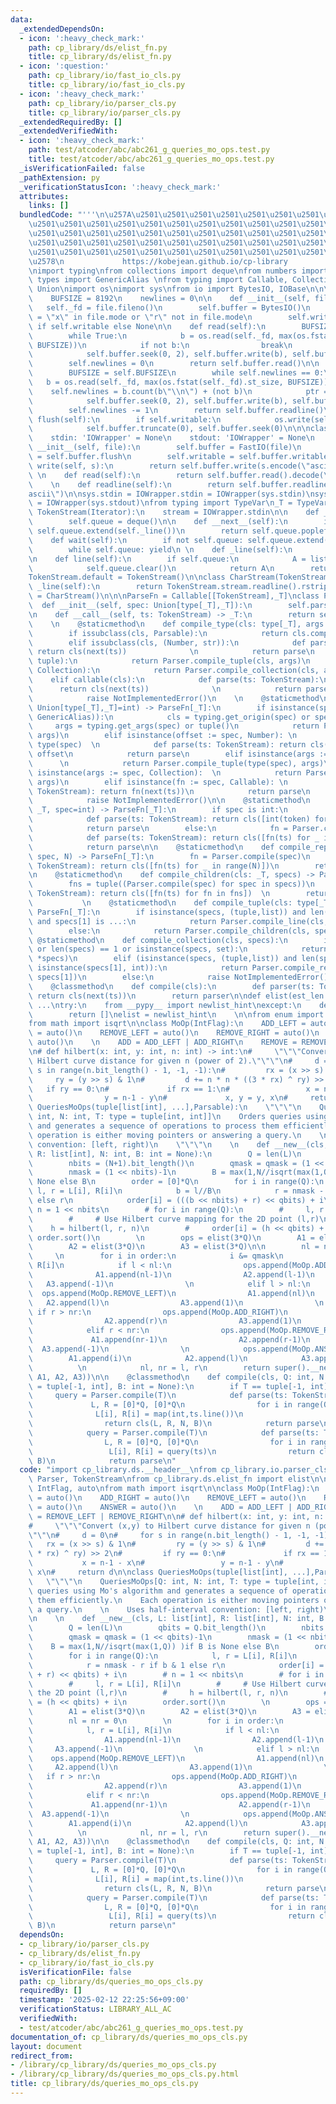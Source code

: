 ```yaml
---
data:
  _extendedDependsOn:
  - icon: ':heavy_check_mark:'
    path: cp_library/ds/elist_fn.py
    title: cp_library/ds/elist_fn.py
  - icon: ':question:'
    path: cp_library/io/fast_io_cls.py
    title: cp_library/io/fast_io_cls.py
  - icon: ':heavy_check_mark:'
    path: cp_library/io/parser_cls.py
    title: cp_library/io/parser_cls.py
  _extendedRequiredBy: []
  _extendedVerifiedWith:
  - icon: ':heavy_check_mark:'
    path: test/atcoder/abc/abc261_g_queries_mo_ops.test.py
    title: test/atcoder/abc/abc261_g_queries_mo_ops.test.py
  _isVerificationFailed: false
  _pathExtension: py
  _verificationStatusIcon: ':heavy_check_mark:'
  attributes:
    links: []
  bundledCode: "'''\n\u257A\u2501\u2501\u2501\u2501\u2501\u2501\u2501\u2501\u2501\u2501\
    \u2501\u2501\u2501\u2501\u2501\u2501\u2501\u2501\u2501\u2501\u2501\u2501\u2501\
    \u2501\u2501\u2501\u2501\u2501\u2501\u2501\u2501\u2501\u2501\u2501\u2501\u2501\
    \u2501\u2501\u2501\u2501\u2501\u2501\u2501\u2501\u2501\u2501\u2501\u2501\u2501\
    \u2501\u2501\u2501\u2501\u2501\u2501\u2501\u2501\u2501\u2501\u2501\u2501\u2501\
    \u2578\n             https://kobejean.github.io/cp-library               \n'''\n\
    \nimport typing\nfrom collections import deque\nfrom numbers import Number\nfrom\
    \ types import GenericAlias \nfrom typing import Callable, Collection, Iterator,\
    \ Union\nimport os\nimport sys\nfrom io import BytesIO, IOBase\n\n\nclass FastIO(IOBase):\n\
    \    BUFSIZE = 8192\n    newlines = 0\n\n    def __init__(self, file):\n     \
    \   self._fd = file.fileno()\n        self.buffer = BytesIO()\n        self.writable\
    \ = \"x\" in file.mode or \"r\" not in file.mode\n        self.write = self.buffer.write\
    \ if self.writable else None\n\n    def read(self):\n        BUFSIZE = self.BUFSIZE\n\
    \        while True:\n            b = os.read(self._fd, max(os.fstat(self._fd).st_size,\
    \ BUFSIZE))\n            if not b:\n                break\n            ptr = self.buffer.tell()\n\
    \            self.buffer.seek(0, 2), self.buffer.write(b), self.buffer.seek(ptr)\n\
    \        self.newlines = 0\n        return self.buffer.read()\n\n    def readline(self):\n\
    \        BUFSIZE = self.BUFSIZE\n        while self.newlines == 0:\n         \
    \   b = os.read(self._fd, max(os.fstat(self._fd).st_size, BUFSIZE))\n        \
    \    self.newlines = b.count(b\"\\n\") + (not b)\n            ptr = self.buffer.tell()\n\
    \            self.buffer.seek(0, 2), self.buffer.write(b), self.buffer.seek(ptr)\n\
    \        self.newlines -= 1\n        return self.buffer.readline()\n\n    def\
    \ flush(self):\n        if self.writable:\n            os.write(self._fd, self.buffer.getvalue())\n\
    \            self.buffer.truncate(0), self.buffer.seek(0)\n\n\nclass IOWrapper(IOBase):\n\
    \    stdin: 'IOWrapper' = None\n    stdout: 'IOWrapper' = None\n    \n    def\
    \ __init__(self, file):\n        self.buffer = FastIO(file)\n        self.flush\
    \ = self.buffer.flush\n        self.writable = self.buffer.writable\n\n    def\
    \ write(self, s):\n        return self.buffer.write(s.encode(\"ascii\"))\n   \
    \ \n    def read(self):\n        return self.buffer.read().decode(\"ascii\")\n\
    \    \n    def readline(self):\n        return self.buffer.readline().decode(\"\
    ascii\")\n\nsys.stdin = IOWrapper.stdin = IOWrapper(sys.stdin)\nsys.stdout = IOWrapper.stdout\
    \ = IOWrapper(sys.stdout)\nfrom typing import TypeVar\n_T = TypeVar('T')\n\nclass\
    \ TokenStream(Iterator):\n    stream = IOWrapper.stdin\n\n    def __init__(self):\n\
    \        self.queue = deque()\n\n    def __next__(self):\n        if not self.queue:\
    \ self.queue.extend(self._line())\n        return self.queue.popleft()\n    \n\
    \    def wait(self):\n        if not self.queue: self.queue.extend(self._line())\n\
    \        while self.queue: yield\n \n    def _line(self):\n        return TokenStream.stream.readline().split()\n\
    \n    def line(self):\n        if self.queue:\n            A = list(self.queue)\n\
    \            self.queue.clear()\n            return A\n        return self._line()\n\
    TokenStream.default = TokenStream()\n\nclass CharStream(TokenStream):\n    def\
    \ _line(self):\n        return TokenStream.stream.readline().rstrip()\nCharStream.default\
    \ = CharStream()\n\n\nParseFn = Callable[[TokenStream],_T]\nclass Parser:\n  \
    \  def __init__(self, spec: Union[type[_T],_T]):\n        self.parse = Parser.compile(spec)\n\
    \n    def __call__(self, ts: TokenStream) -> _T:\n        return self.parse(ts)\n\
    \    \n    @staticmethod\n    def compile_type(cls: type[_T], args = ()) -> _T:\n\
    \        if issubclass(cls, Parsable):\n            return cls.compile(*args)\n\
    \        elif issubclass(cls, (Number, str)):\n            def parse(ts: TokenStream):\
    \ return cls(next(ts))              \n            return parse\n        elif issubclass(cls,\
    \ tuple):\n            return Parser.compile_tuple(cls, args)\n        elif issubclass(cls,\
    \ Collection):\n            return Parser.compile_collection(cls, args)\n    \
    \    elif callable(cls):\n            def parse(ts: TokenStream):\n          \
    \      return cls(next(ts))              \n            return parse\n        else:\n\
    \            raise NotImplementedError()\n    \n    @staticmethod\n    def compile(spec:\
    \ Union[type[_T],_T]=int) -> ParseFn[_T]:\n        if isinstance(spec, (type,\
    \ GenericAlias)):\n            cls = typing.get_origin(spec) or spec\n       \
    \     args = typing.get_args(spec) or tuple()\n            return Parser.compile_type(cls,\
    \ args)\n        elif isinstance(offset := spec, Number): \n            cls =\
    \ type(spec)  \n            def parse(ts: TokenStream): return cls(next(ts)) +\
    \ offset\n            return parse\n        elif isinstance(args := spec, tuple):\
    \      \n            return Parser.compile_tuple(type(spec), args)\n        elif\
    \ isinstance(args := spec, Collection):  \n            return Parser.compile_collection(type(spec),\
    \ args)\n        elif isinstance(fn := spec, Callable): \n            def parse(ts:\
    \ TokenStream): return fn(next(ts))\n            return parse\n        else:\n\
    \            raise NotImplementedError()\n\n    @staticmethod\n    def compile_line(cls:\
    \ _T, spec=int) -> ParseFn[_T]:\n        if spec is int:\n            fn = Parser.compile(spec)\n\
    \            def parse(ts: TokenStream): return cls([int(token) for token in ts.line()])\n\
    \            return parse\n        else:\n            fn = Parser.compile(spec)\n\
    \            def parse(ts: TokenStream): return cls([fn(ts) for _ in ts.wait()])\n\
    \            return parse\n\n    @staticmethod\n    def compile_repeat(cls: _T,\
    \ spec, N) -> ParseFn[_T]:\n        fn = Parser.compile(spec)\n        def parse(ts:\
    \ TokenStream): return cls([fn(ts) for _ in range(N)])\n        return parse\n\
    \n    @staticmethod\n    def compile_children(cls: _T, specs) -> ParseFn[_T]:\n\
    \        fns = tuple((Parser.compile(spec) for spec in specs))\n        def parse(ts:\
    \ TokenStream): return cls([fn(ts) for fn in fns])  \n        return parse\n \
    \           \n    @staticmethod\n    def compile_tuple(cls: type[_T], specs) ->\
    \ ParseFn[_T]:\n        if isinstance(specs, (tuple,list)) and len(specs) == 2\
    \ and specs[1] is ...:\n            return Parser.compile_line(cls, specs[0])\n\
    \        else:\n            return Parser.compile_children(cls, specs)\n\n   \
    \ @staticmethod\n    def compile_collection(cls, specs):\n        if not specs\
    \ or len(specs) == 1 or isinstance(specs, set):\n            return Parser.compile_line(cls,\
    \ *specs)\n        elif (isinstance(specs, (tuple,list)) and len(specs) == 2 and\
    \ isinstance(specs[1], int)):\n            return Parser.compile_repeat(cls, specs[0],\
    \ specs[1])\n        else:\n            raise NotImplementedError()\n\nclass Parsable:\n\
    \    @classmethod\n    def compile(cls):\n        def parser(ts: TokenStream):\
    \ return cls(next(ts))\n        return parser\n\ndef elist(est_len: int) -> list:\
    \ ...\ntry:\n    from __pypy__ import newlist_hint\nexcept:\n    def newlist_hint(hint):\n\
    \        return []\nelist = newlist_hint\n    \n\nfrom enum import IntFlag, auto\n\
    from math import isqrt\n\nclass MoOp(IntFlag):\n    ADD_LEFT = auto()\n    ADD_RIGHT\
    \ = auto()\n    REMOVE_LEFT = auto()\n    REMOVE_RIGHT = auto()\n    ANSWER =\
    \ auto()\n    \n    ADD = ADD_LEFT | ADD_RIGHT\n    REMOVE = REMOVE_LEFT | REMOVE_RIGHT\n\
    \n# def hilbert(x: int, y: int, n: int) -> int:\n#     \"\"\"Convert (x,y) to\
    \ Hilbert curve distance for given n (power of 2).\"\"\"\n#     d = 0\n#     for\
    \ s in range(n.bit_length() - 1, -1, -1):\n#         rx = (x >> s) & 1\n#    \
    \     ry = (y >> s) & 1\n#         d += n * n * ((3 * rx) ^ ry) >> 2\n#      \
    \   if ry == 0:\n#             if rx == 1:\n#                 x = n-1 - x\n# \
    \                y = n-1 - y\n#             x, y = y, x\n#     return d\n\nclass\
    \ QueriesMoOps(tuple[list[int], ...],Parsable):\n    \"\"\"\n    QueriesMoOps[Q:\
    \ int, N: int, T: type = tuple[int, int]]\n    Orders queries using Mo's algorithm\
    \ and generates a sequence of operations to process them efficiently.\n    Each\
    \ operation is either moving pointers or answering a query.\n    \n    Uses half-interval\
    \ convention: [left, right)\n    \"\"\"\n    \n    def __new__(cls, L: list[int],\
    \ R: list[int], N: int, B: int = None):\n        Q = len(L)\n        qbits = Q.bit_length()\n\
    \        nbits = (N+1).bit_length()\n        qmask = qmask = (1 << qbits)-1\n\
    \        nmask = (1 << nbits)-1\n        B = max(1,N//isqrt(max(1,Q)) )if B is\
    \ None else B\n        order = [0]*Q\n        for i in range(Q):\n           \
    \ l, r = L[i], R[i]\n            b = l//B\n            r = nmask - r if b & 1\
    \ else r\n            order[i] = (((b << nbits) + r) << qbits) + i\n        #\
    \ n = 1 << nbits\n        # for i in range(Q):\n        #     l, r = L[i], R[i]\n\
    \        #     # Use Hilbert curve mapping for the 2D point (l,r)\n        # \
    \    h = hilbert(l, r, n)\n        #     order[i] = (h << qbits) + i\n       \
    \ order.sort()\n        \n        ops = elist(3*Q)\n        A1 = elist(3*Q)\n\
    \        A2 = elist(3*Q)\n        A3 = elist(3*Q)\n\n        nl = nr = 0\n   \
    \     \n        for i in order:\n            i &= qmask\n            l, r = L[i],\
    \ R[i]\n            if l < nl:\n                ops.append(MoOp.ADD_LEFT)\n  \
    \              A1.append(nl-1)\n                A2.append(l-1)\n             \
    \   A3.append(-1)\n                \n            elif l > nl:\n              \
    \  ops.append(MoOp.REMOVE_LEFT)\n                A1.append(nl)\n             \
    \   A2.append(l)\n                A3.append(1)\n                \n           \
    \ if r > nr:\n                ops.append(MoOp.ADD_RIGHT)\n                A1.append(nr)\n\
    \                A2.append(r)\n                A3.append(1)\n                \n\
    \            elif r < nr:\n                ops.append(MoOp.REMOVE_RIGHT)\n   \
    \             A1.append(nr-1)\n                A2.append(r-1)\n              \
    \  A3.append(-1)\n                \n            ops.append(MoOp.ANSWER)\n    \
    \        A1.append(i)\n            A2.append(l)\n            A3.append(r)\n  \
    \          \n            nl, nr = l, r\n        return super().__new__(cls, (ops,\
    \ A1, A2, A3))\n\n    @classmethod\n    def compile(cls, Q: int, N: int, T: type\
    \ = tuple[-1, int], B: int = None):\n        if T == tuple[-1, int]:\n       \
    \     query = Parser.compile(T)\n            def parse(ts: TokenStream):\n   \
    \             L, R = [0]*Q, [0]*Q\n                for i in range(Q):\n      \
    \              L[i], R[i] = map(int,ts.line())\n                    L[i] -= 1\n\
    \                return cls(L, R, N, B)\n            return parse\n        else:\n\
    \            query = Parser.compile(T)\n            def parse(ts: TokenStream):\n\
    \                L, R = [0]*Q, [0]*Q\n                for i in range(Q):\n   \
    \                 L[i], R[i] = query(ts)\n                return cls(L, R, N,\
    \ B)\n            return parse\n"
  code: "import cp_library.ds.__header__\nfrom cp_library.io.parser_cls import Parsable,\
    \ Parser, TokenStream\nfrom cp_library.ds.elist_fn import elist\n\nfrom enum import\
    \ IntFlag, auto\nfrom math import isqrt\n\nclass MoOp(IntFlag):\n    ADD_LEFT\
    \ = auto()\n    ADD_RIGHT = auto()\n    REMOVE_LEFT = auto()\n    REMOVE_RIGHT\
    \ = auto()\n    ANSWER = auto()\n    \n    ADD = ADD_LEFT | ADD_RIGHT\n    REMOVE\
    \ = REMOVE_LEFT | REMOVE_RIGHT\n\n# def hilbert(x: int, y: int, n: int) -> int:\n\
    #     \"\"\"Convert (x,y) to Hilbert curve distance for given n (power of 2).\"\
    \"\"\n#     d = 0\n#     for s in range(n.bit_length() - 1, -1, -1):\n#      \
    \   rx = (x >> s) & 1\n#         ry = (y >> s) & 1\n#         d += n * n * ((3\
    \ * rx) ^ ry) >> 2\n#         if ry == 0:\n#             if rx == 1:\n#      \
    \           x = n-1 - x\n#                 y = n-1 - y\n#             x, y = y,\
    \ x\n#     return d\n\nclass QueriesMoOps(tuple[list[int], ...],Parsable):\n \
    \   \"\"\"\n    QueriesMoOps[Q: int, N: int, T: type = tuple[int, int]]\n    Orders\
    \ queries using Mo's algorithm and generates a sequence of operations to process\
    \ them efficiently.\n    Each operation is either moving pointers or answering\
    \ a query.\n    \n    Uses half-interval convention: [left, right)\n    \"\"\"\
    \n    \n    def __new__(cls, L: list[int], R: list[int], N: int, B: int = None):\n\
    \        Q = len(L)\n        qbits = Q.bit_length()\n        nbits = (N+1).bit_length()\n\
    \        qmask = qmask = (1 << qbits)-1\n        nmask = (1 << nbits)-1\n    \
    \    B = max(1,N//isqrt(max(1,Q)) )if B is None else B\n        order = [0]*Q\n\
    \        for i in range(Q):\n            l, r = L[i], R[i]\n            b = l//B\n\
    \            r = nmask - r if b & 1 else r\n            order[i] = (((b << nbits)\
    \ + r) << qbits) + i\n        # n = 1 << nbits\n        # for i in range(Q):\n\
    \        #     l, r = L[i], R[i]\n        #     # Use Hilbert curve mapping for\
    \ the 2D point (l,r)\n        #     h = hilbert(l, r, n)\n        #     order[i]\
    \ = (h << qbits) + i\n        order.sort()\n        \n        ops = elist(3*Q)\n\
    \        A1 = elist(3*Q)\n        A2 = elist(3*Q)\n        A3 = elist(3*Q)\n\n\
    \        nl = nr = 0\n        \n        for i in order:\n            i &= qmask\n\
    \            l, r = L[i], R[i]\n            if l < nl:\n                ops.append(MoOp.ADD_LEFT)\n\
    \                A1.append(nl-1)\n                A2.append(l-1)\n           \
    \     A3.append(-1)\n                \n            elif l > nl:\n            \
    \    ops.append(MoOp.REMOVE_LEFT)\n                A1.append(nl)\n           \
    \     A2.append(l)\n                A3.append(1)\n                \n         \
    \   if r > nr:\n                ops.append(MoOp.ADD_RIGHT)\n                A1.append(nr)\n\
    \                A2.append(r)\n                A3.append(1)\n                \n\
    \            elif r < nr:\n                ops.append(MoOp.REMOVE_RIGHT)\n   \
    \             A1.append(nr-1)\n                A2.append(r-1)\n              \
    \  A3.append(-1)\n                \n            ops.append(MoOp.ANSWER)\n    \
    \        A1.append(i)\n            A2.append(l)\n            A3.append(r)\n  \
    \          \n            nl, nr = l, r\n        return super().__new__(cls, (ops,\
    \ A1, A2, A3))\n\n    @classmethod\n    def compile(cls, Q: int, N: int, T: type\
    \ = tuple[-1, int], B: int = None):\n        if T == tuple[-1, int]:\n       \
    \     query = Parser.compile(T)\n            def parse(ts: TokenStream):\n   \
    \             L, R = [0]*Q, [0]*Q\n                for i in range(Q):\n      \
    \              L[i], R[i] = map(int,ts.line())\n                    L[i] -= 1\n\
    \                return cls(L, R, N, B)\n            return parse\n        else:\n\
    \            query = Parser.compile(T)\n            def parse(ts: TokenStream):\n\
    \                L, R = [0]*Q, [0]*Q\n                for i in range(Q):\n   \
    \                 L[i], R[i] = query(ts)\n                return cls(L, R, N,\
    \ B)\n            return parse\n"
  dependsOn:
  - cp_library/io/parser_cls.py
  - cp_library/ds/elist_fn.py
  - cp_library/io/fast_io_cls.py
  isVerificationFile: false
  path: cp_library/ds/queries_mo_ops_cls.py
  requiredBy: []
  timestamp: '2025-02-12 22:25:56+09:00'
  verificationStatus: LIBRARY_ALL_AC
  verifiedWith:
  - test/atcoder/abc/abc261_g_queries_mo_ops.test.py
documentation_of: cp_library/ds/queries_mo_ops_cls.py
layout: document
redirect_from:
- /library/cp_library/ds/queries_mo_ops_cls.py
- /library/cp_library/ds/queries_mo_ops_cls.py.html
title: cp_library/ds/queries_mo_ops_cls.py
---
```

